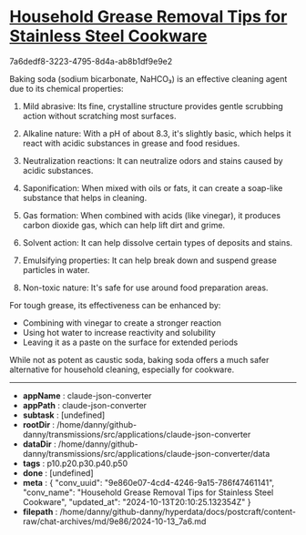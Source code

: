 # [Household Grease Removal Tips for Stainless Steel Cookware](https://claude.ai/chat/9e860e07-4cd4-4246-9a15-786f47461141)

7a6dedf8-3223-4795-8d4a-ab8b1df9e9e2

 Baking soda (sodium bicarbonate, NaHCO₃) is an effective cleaning agent due to its chemical properties:

1. Mild abrasive: Its fine, crystalline structure provides gentle scrubbing action without scratching most surfaces.

2. Alkaline nature: With a pH of about 8.3, it's slightly basic, which helps it react with acidic substances in grease and food residues.

3. Neutralization reactions: It can neutralize odors and stains caused by acidic substances.

4. Saponification: When mixed with oils or fats, it can create a soap-like substance that helps in cleaning.

5. Gas formation: When combined with acids (like vinegar), it produces carbon dioxide gas, which can help lift dirt and grime.

6. Solvent action: It can help dissolve certain types of deposits and stains.

7. Emulsifying properties: It can help break down and suspend grease particles in water.

8. Non-toxic nature: It's safe for use around food preparation areas.

For tough grease, its effectiveness can be enhanced by:

- Combining with vinegar to create a stronger reaction
- Using hot water to increase reactivity and solubility
- Leaving it as a paste on the surface for extended periods

While not as potent as caustic soda, baking soda offers a much safer alternative for household cleaning, especially for cookware.

---

* **appName** : claude-json-converter
* **appPath** : claude-json-converter
* **subtask** : [undefined]
* **rootDir** : /home/danny/github-danny/transmissions/src/applications/claude-json-converter
* **dataDir** : /home/danny/github-danny/transmissions/src/applications/claude-json-converter/data
* **tags** : p10.p20.p30.p40.p50
* **done** : [undefined]
* **meta** : {
  "conv_uuid": "9e860e07-4cd4-4246-9a15-786f47461141",
  "conv_name": "Household Grease Removal Tips for Stainless Steel Cookware",
  "updated_at": "2024-10-13T20:10:25.132354Z"
}
* **filepath** : /home/danny/github-danny/hyperdata/docs/postcraft/content-raw/chat-archives/md/9e86/2024-10-13_7a6.md